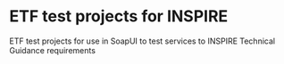 # ETF test projects for INSPIRE
ETF test projects for use in SoapUI to test services to INSPIRE Technical Guidance requirements
